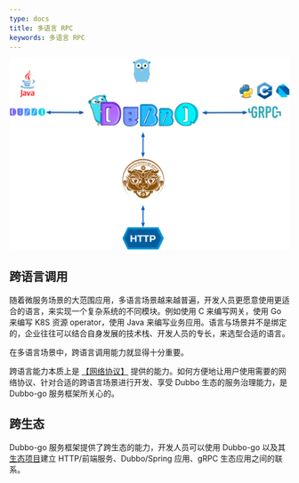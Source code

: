 ```yaml
---
type: docs
title: 多语言 RPC
keywords: 多语言 RPC
---
```



![](/imgs/docs3-v2/golang-sdk/concept/rpc/multi_language/dubbogo-3.0-invocation.png)

## 跨语言调用

随着微服务场景的大范围应用，多语言场景越来越普遍，开发人员更愿意使用更适合的语言，来实现一个复杂系统的不同模块。例如使用 C 来编写网关，使用 Go 来编写 K8S 资源 operator，使用 Java 来编写业务应用。语言与场景并不是绑定的，企业往往可以结合自身发展的技术栈、开发人员的专长，来选型合适的语言。

在多语言场景中，跨语言调用能力就显得十分重要。

跨语言能力本质上是 [【网络协议】](../protocol/) 提供的能力。如何方便地让用户使用需要的网络协议、针对合适的跨语言场景进行开发、享受 Dubbo 生态的服务治理能力，是 Dubbo-go 服务框架所关心的。

## 跨生态

Dubbo-go 服务框架提供了跨生态的能力，开发人员可以使用 Dubbo-go 以及其[生态项目](../../../refer/ecology/)建立 HTTP/前端服务、Dubbo/Spring 应用、gRPC 生态应用之间的联系。
